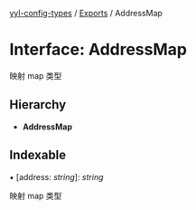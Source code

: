 [yyl-config-types](../README.md) / [Exports](../modules.md) / AddressMap

# Interface: AddressMap

映射 map 类型

## Hierarchy

* **AddressMap**

## Indexable

▪ [address: *string*]: *string*

映射 map 类型
